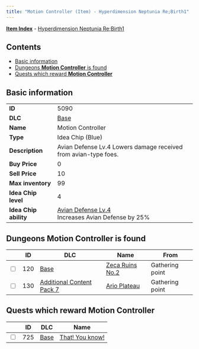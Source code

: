 ```yaml
---
title: "Motion Controller (Item) - Hyperdimension Neptunia Re;Birth1"
---
```


[**Item Index**](/neptunia/rb1/item/index.html) - [Hyperdimension Neptunia Re;Birth1](/neptunia/rb1)

## Contents

- [Basic information](#basic-information)
- [Dungeons **Motion Controller** is found](#dungeons-motion-controller-is-found)
- [Quests which reward **Motion Controller**](#quests-which-reward-motion-controller)

## Basic information

|   |   |
| -- | -- |
| **ID** | 5090 |
| **DLC** | [Base](/neptunia/rb1/dlc/1-base.html) |
| **Name** | Motion Controller |
| **Type** | Idea Chip (Blue) |
| **Description** | Avian Defense Lv.4 Lowers damage received from avian-type foes. |
| **Buy Price** | 0 |
| **Sell Price** | 10 |
| **Max inventory** | 99 |
| **Idea Chip level** | 4 |
| **Idea Chip ability** | [Avian Defense Lv.4](/neptunia/rb1/avatar/1-9589-avian-defense-lv-4.html)<br />Increases Avian Defense by 25% |


## Dungeons **Motion Controller** is found

|    | ID | DLC | Name | From |
| -- | -- | --- | ---- | ---- |
| <input type="checkbox" id="rb1-dungeon-1-120" class="trackbox" /> | 120 | [Base](/neptunia/rb1/dlc/1-base.html) | [Zeca Ruins No.2](/neptunia/rb1/dungeon/1-120-zeca-ruins-no-2.html) | Gathering point |
| <input type="checkbox" id="rb1-dungeon-16-130" class="trackbox" /> | 130 | [Additional Content Pack 7](/neptunia/rb1/dlc/16-pack7.html) | [Ario Plateau](/neptunia/rb1/dungeon/16-130-ario-plateau.html) | Gathering point |


## Quests which reward **Motion Controller**

|    | ID | DLC | Name |
| -- | -- | --- | ---- |
| <input type="checkbox" id="rb1-quest-1-725" class="trackbox" /> | 725 | [Base](/neptunia/rb1/dlc/1-base.html) | [That! You know!](/neptunia/rb1/quest/1-725-that-you-know.html) |
